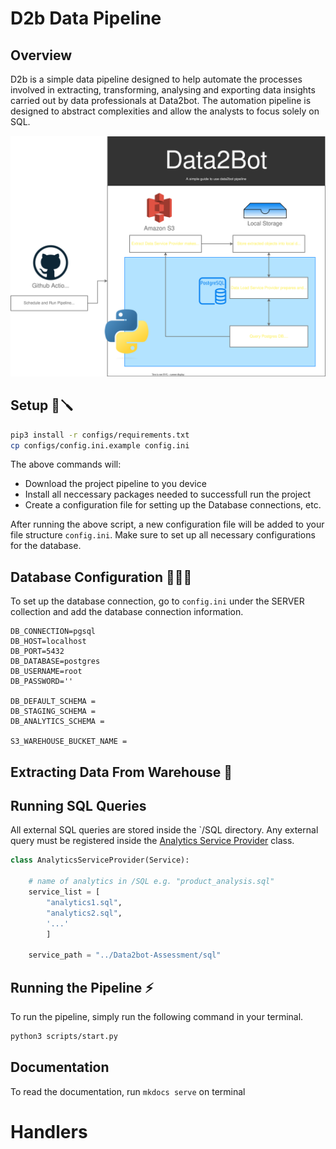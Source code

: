 # D2b Data Pipeline
## **Overview**
D2b is a simple data pipeline designed to help automate the processes involved in extracting, transforming, analysing and exporting data insights carried out by data professionals at Data2bot. The automation pipeline is designed to abstract complexities and allow the analysts to focus solely on SQL.

<img src='assets/system.svg' alt='System flow'>

## Setup 🔩🪛
```bash
pip3 install -r configs/requirements.txt
cp configs/config.ini.example config.ini
```
The above commands will: 

* Download the project pipeline to you device
* Install all neccessary packages needed to successfull run the project
* Create a configuration file for setting up the Database connections, etc.

After running the above script, a new configuration file will be added to your file structure `config.ini`. Make sure to set up all necessary configurations for the database.

## **Database Configuration** 👨🏽‍💻
To set up the database connection, go to `config.ini` under the SERVER collection and add the database connection information.
```MD
DB_CONNECTION=pgsql
DB_HOST=localhost
DB_PORT=5432
DB_DATABASE=postgres
DB_USERNAME=root
DB_PASSWORD=''

DB_DEFAULT_SCHEMA =
DB_STAGING_SCHEMA =
DB_ANALYTICS_SCHEMA =  

S3_WAREHOUSE_BUCKET_NAME =

```
## **Extracting Data From Warehouse 🏬**

## Running SQL Queries
All external SQL queries are stored inside the `/SQL directory.
Any external query must be registered inside the <a href="https://github.com/anochima/Data2Bot-Assessment/blob/master/providers/AnalyticsServiceProvider.py" target='_blank'> Analytics Service Provider</a> class.

```python
class AnalyticsServiceProvider(Service):

    # name of analytics in /SQL e.g. "product_analysis.sql"
    service_list = [
        "analytics1.sql",
        "analytics2.sql",
        '...'
        ]

    service_path = "../Data2bot-Assessment/sql"

```
## Running the Pipeline ⚡️
To run the pipeline, simply run the following command in your terminal.
```bash
python3 scripts/start.py
```

## Documentation
To read the documentation, run `mkdocs serve` on terminal

# Handlers
